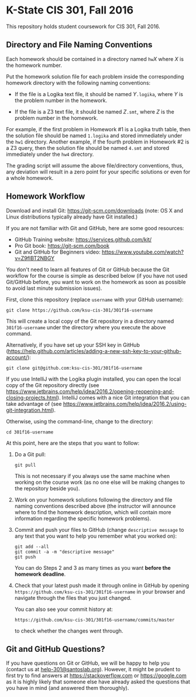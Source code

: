 # K-State CIS 301, Fall 2016
 
This repository holds student coursework for CIS 301, Fall 2016.

## Directory and File Naming Conventions

Each homework should be contained in a directory named
``hw``*X* where *X* is the homework number.

Put the homework solution file for each problem inside the
corresponding homework directory with the following naming
conventions:

* If the file is a Logika text file, it should be named
  *Y*``.logika``, where *Y* is the problem number in the
  homework.

* If the file is a Z3 text file, it should be named
  *Z*``.smt``, where *Z* is the problem number in the
  homework.

For example, if the first problem in Homework #1 is a 
Logika truth table, then the solution file should be named
``1.logika`` and stored immediately under the ``hw1``
directory.
Another example, if the fourth problem in Homework #2 is
a Z3 query, then the solution file should be named
``4.smt`` and stored immediately under the ``hw4`` directory.

The grading script will assume the above file/directory
conventions, thus, any deviation will result in a zero point
for your specific solutions or even for a whole homework.

## Homework Workflow

Download and install Git: https://git-scm.com/downloads
(note: OS X and Linux distributions typically already have 
Git installed.)

If you are not familiar with Git and GitHub, here
are some good resources: 

* GitHub Training website: https://services.github.com/kit/
* Pro Git book: https://git-scm.com/book
* Git and GitHub for Beginners video: https://www.youtube.com/watch?v=Z9fIBT2NBGY

You don't need to learn all features of Git or GitHub because
the Git workflow for the course is simple as described below
(if you have not used Git/GitHub before, you want to work on the 
homework as soon as possible to avoid last minute submission issues).

First, clone this repository (replace ``username`` with your GitHub username):

```
git clone https://github.com/ksu-cis-301/301f16-username
```

This will create a local copy of the Git repository in a 
directory named ``301f16-username`` under the directory
where you execute the above command.

Alternatively, if you have set up your SSH key in GitHub 
(https://help.github.com/articles/adding-a-new-ssh-key-to-your-github-account/):
   
```
git clone git@github.com:ksu-cis-301/301f16-username
```

If you use IntelliJ with the Logika plugin installed,
you can open the local copy of the Git repository directly
(see https://www.jetbrains.com/help/idea/2016.2/opening-reopening-and-closing-projects.html).
IntelliJ comes with a nice Git integration that you can take
advantage of (see https://www.jetbrains.com/help/idea/2016.2/using-git-integration.html).

Otherwise, using the command-line, change to the directory:

```
cd 301f16-username
```

At this point, here are the steps that you want to follow:

1. Do a Git pull:

   ``git pull``
   
   This is not necessary if you always use the same machine
   when working on the course work (as no one else will be making
   changes to the repository beside you).
   
2. Work on your homework solutions following the directory and
   file naming conventions described above (the instructor will
   announce where to find the homework description, which will
   contain more information regarding the specific homework
   problems).
   
3. Commit and push your files to GitHub (change ``descriptive message`` to
   any text that you want to help you remember what you worked 
   on):
 
   ```
   git add --all
   git commit -a -m "descriptive message"
   git push
   ```
   
   You can do Steps 2 and 3 as many times as you want 
   **before the homework deadline**.
   
4. Check that your latest push made it through online in GitHub 
   by opening ``https://github.com/ksu-cis-301/301f16-username``
   in your browser and navigate through the files that you just
   changed.
   
   You can also see your commit history at:
   
   ``https://github.com/ksu-cis-301/301f16-username/commits/master``
   
   to check whether the changes went through.
   
## Git and GitHub Questions?

If you have questions on Git or GitHub, we will be happy to help
you (contact us at help-301@santoslab.org).
However, it might be prudent to first try to find answers at
https://stackoverflow.com or https://google.com as it
is highly likely that someone else have already asked the
questions that you have in mind (and answered them thoroughly).